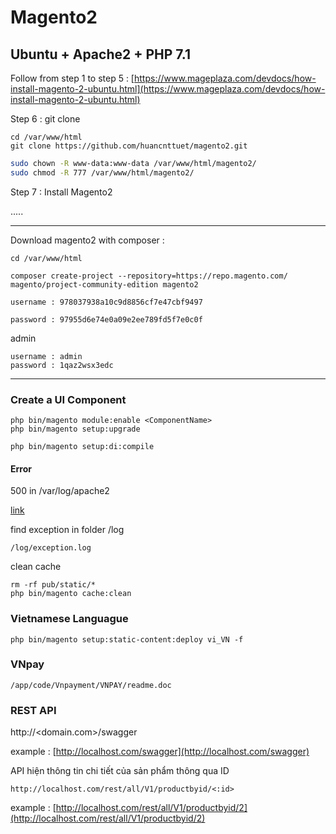 # Magento2

## Ubuntu + Apache2 + PHP 7.1 

Follow from step 1 to step 5 : [https://www.mageplaza.com/devdocs/how-install-magento-2-ubuntu.html](https://www.mageplaza.com/devdocs/how-install-magento-2-ubuntu.html) 

Step 6 : git clone 

    cd /var/www/html
    git clone https://github.com/huancnttuet/magento2.git

```bash
sudo chown -R www-data:www-data /var/www/html/magento2/
sudo chmod -R 777 /var/www/html/magento2/
```

Step 7 : Install Magento2

 .....
 
 
-------------------------------------------------------------------------------------------------------------------------

Download magento2 with composer :

    cd /var/www/html
    
    composer create-project --repository=https://repo.magento.com/ magento/project-community-edition magento2

    username : 978037938a10c9d8856cf7e47cbf9497
    
    password : 97955d6e74e0a09e2ee789fd5f7e0c0f 

admin 

    username : admin
    password : 1qaz2wsx3edc

-----------

### Create a UI Component

    php bin/magento module:enable <ComponentName>
    php bin/magento setup:upgrade
    
    php bin/magento setup:di:compile

#### Error

500 in /var/log/apache2
   
   [link](https://magento.stackexchange.com/questions/104380/500-after-install-class-magento-framework-app-resourceconnection-proxy-does-no)

find exception in folder /log 
    
    /log/exception.log


clean cache
    
    rm -rf pub/static/*
    php bin/magento cache:clean
    
### Vietnamese Languague

    php bin/magento setup:static-content:deploy vi_VN -f

### VNpay
    
    /app/code/Vnpayment/VNPAY/readme.doc
    
### REST API
    
   http://<domain.com>/swagger
   
example : [http://localhost.com/swagger](http://localhost.com/swagger)
   
API hiện thông tin chi tiết của sản phẩm thông qua ID
    
    http://localhost.com/rest/all/V1/productbyid/<:id>
 
example : [http://localhost.com/rest/all/V1/productbyid/2](http://localhost.com/rest/all/V1/productbyid/2)
